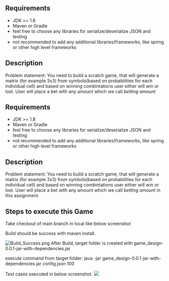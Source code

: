 
## Requirements ##

- JDK >= 1.8
- Maven or Gradle
- feel free to choose any libraries for serialize/deserialize JSON and testing
- not recommended to add any additional libraries/frameworks, like spring or other high level frameworks

## Description ##

Problem statement: You need to build a scratch game, that will generate a matrix (for example 3x3) from symbols(based on probabilities for each individual cell) and based on winning combintations user either will win or lost.
User will place a bet with any amount which we call *betting amount* 

## Requirements ##

- JDK >= 1.8
- Maven or Gradle
- feel free to choose any libraries for serialize/deserialize JSON and testing
- not recommended to add any additional libraries/frameworks, like spring or other high level frameworks

## Description ##

Problem statement: You need to build a scratch game, that will generate a matrix (for example 3x3) from symbols(based on probabilities for each individual cell) and based on winning combintations user either will win or lost.
User will place a bet with any amount which we call *betting amount* in this assignment.

## Steps to execute this Game ##
Take checkout of main branch in local like below screenshot

Build should be success with maven install.

![Build_Success.png](..%2FUsers%2Fabhilad1%2FPictures%2FBuild_Success.png)
After Build, target folder is created with  game_design-0.0.1-jar-with-dependencies.jar 

execute command from target folder:
java -jar game_design-0.0.1-jar-with-dependencies.jar config.json 100

Test cases executed in below screenshot.
![](C:\Users\abhilad1\Pictures\win_and_lost_cases.png)
